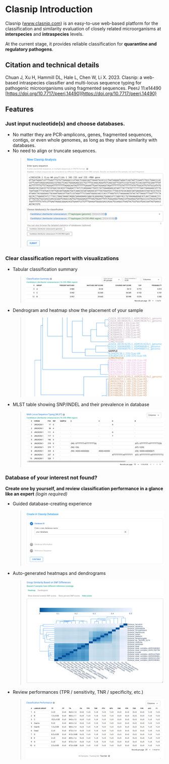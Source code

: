 # Clasnip Introduction

Clasnip (www.clasnip.com) is an easy-to-use web-based platform for the classification and similarity evaluation of closely related microorganisms at **interspecies** and **intraspecies** levels.

At the current stage, it provides reliable classification for **quarantine and regulatory pathogens**.

## Citation and technical details

Chuan J, Xu H, Hammill DL, Hale L, Chen W, Li X. 2023. Clasnip: a web-based intraspecies classifier and multi-locus sequence typing for pathogenic microorganisms using fragmented sequences. PeerJ 11:e14490 [https://doi.org/10.7717/peerj.14490](https://doi.org/10.7717/peerj.14490)

## Features

### Just input nucleotide(s) and choose databases.
 
- No matter they are PCR-amplicons, genes, fragmented sequences, contigs, or even whole genomes, as long as they share similarity with databases.
- No need to align or truncate sequences.
  > ![](assets/new_analysis_example.png)

### Clear classification report with visualizations

- Tabular classification summary
  > ![](assets/report_summary.png)

- Dendrogram and heatmap show the placement of your sample
  > ![](assets/report_dendro.png)

- MLST table showing SNP/INDEL and their prevalence in database
  > ![](assets/report_mlst.png)

### Database of your interest not found?

**Create one by yourself, and review classification performance in a glance like an expert** *(login required)*

- Guided database-creating experience
  > ![](assets/create_db1.png)

- Auto-generated heatmaps and dendrograms
  > ![](assets/heatmap.png)

- Review performances (TPR / sensitivity, TNR / specificity, etc.)
  > ![](assets/performance.png)
